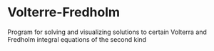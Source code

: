 # Volterre-Fredholm
Program for solving and visualizing solutions to certain Volterra and Fredholm integral equations of the second kind
